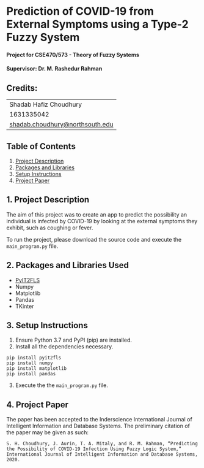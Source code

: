# Prediction of COVID-19 from External Symptoms using a Type-2 Fuzzy System

#### Project for CSE470/573 - Theory of Fuzzy Systems
#### Supervisor: Dr. M. Rashedur Rahman

## Credits:

|  | 
|--|
| Shadab Hafiz Choudhury |
| 1631335042 |
| shadab.choudhury@northsouth.edu |

## Table of Contents

1. [Project Description](https://github.com/Namerlight/C19-Prediction-Fuzzy-Logic/#1-Project-Description)
2. [Packages and Libraries](https://github.com/Namerlight/C19-Prediction-Fuzzy-Logic/#2-Packages-and-Libraries-Used)
3. [Setup Instructions](https://github.com/Namerlight/C19-Prediction-Fuzzy-Logic/#3-Setup-Instructions)
4. [Project Paper](https://github.com/Namerlight/C19-Prediction-Fuzzy-Logic/#4-Project-Paper)

## 1. Project Description

The aim of this project was to create an app to predict the possibility an individual is infected by COVID-19 by looking at the external symptoms they exhibit, such as coughing or fever.

To run the project, please download the source code and execute the `main_program.py` file.

## 2. Packages and Libraries Used

- [PyIT2FLS](https://github.com/Haghrah/PyIT2FLS)
- Numpy
- Matplotlib
- Pandas
- TKinter

## 3. Setup Instructions

1. Ensure Python 3.7 and PyPI (pip) are installed.
2. Install all the dependencies necessary.
```
pip install pyit2fls
pip install numpy
pip install matplotlib
pip install pandas
```
3. Execute the the `main_program.py` file.

## 4. Project Paper

The paper has been accepted to the Inderscience International Journal of Intelligent Information and Database Systems. The preliminary citation of the paper may be given as such:
```
S. H. Choudhury, J. Aurin, T. A. Mitaly, and R. M. Rahman, “Predicting the Possibility of COVID-19 Infection Using Fuzzy Logic System,” International Journal of Intelligent Information and Database Systems, 2020.
```
